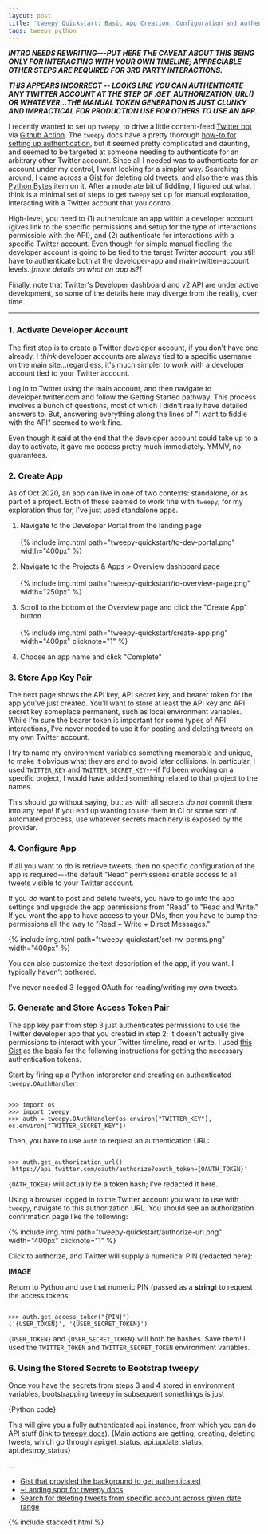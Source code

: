 ```yaml
---
layout: post
title: 'tweepy Quickstart: Basic App Creation, Configuration and Authentication'
tags: tweepy python
---
```



***INTRO NEEDS REWRITING---PUT HERE THE CAVEAT ABOUT THIS BEING ONLY FOR INTERACTING WITH
YOUR OWN TIMELINE; APPRECIABLE OTHER STEPS ARE REQUIRED FOR 3RD PARTY INTERACTIONS.*** 

***THIS APPEARS INCORRECT -- LOOKS LIKE YOU CAN AUTHENTICATE *ANY* TWITTER ACCOUNT
AT THE STEP OF .GET_AUTHORIZATION_URL() OR WHATEVER...THE MANUAL TOKEN GENERATION IS
JUST CLUNKY AND IMPRACTICAL FOR PRODUCTION USE FOR OTHERS TO USE AN APP.***

I recently wanted to set up `tweepy`, to drive a little content-feed [Twitter bot](https://twitter.com/Flake8Plugins) via [Github Action](https://github.com/bskinn/list-of-flake8-entrypoints). The `tweepy` docs have a pretty thorough [how-to for setting up authentication](http://docs.tweepy.org/en/v3.9.0/auth_tutorial.html), but it seemed pretty complicated and daunting, and seemed to be targeted at someone needing to authenticate for an arbitrary other Twitter account. Since all I needed was to authenticate for an account under my control, I went looking for a simpler way. Searching around, I came across a [Gist](https://gist.github.com/davej/113241) for deleting old tweets, and also there was this [Python Bytes](https://pythonbytes.fm/episodes/show/192/calculations-by-hand-but-in-the-compter-with-handcalcs) item on it. After a moderate bit of fiddling, I figured out what I think is a minimal set of steps to get `tweepy` set up for manual exploration, interacting with a Twitter account that you control.

High-level, you need to (1) authenticate an app within a developer account (gives link to the specific permissions and setup for the type of interactions permissible with the API), and (2) authenticate for interactions with a specific Twitter account. Even though for simple manual fiddling the developer account is going to be tied to the target Twitter account, you still have to authenticate both at the developer-app and main-twitter-account levels. *[more details on what an app is?]*

Finally, note that Twitter's Developer dashboard and v2 API are under active development, so some of the details here may diverge from the reality, over time.

----

### 1. Activate Developer Account

The first step is to create a Twitter developer account, if you don't have one already. I *think* developer accounts are always tied to a specific username on the main site...regardless, it's much simpler to work with a developer account tied to your Twitter account.

Log in to Twitter using the main account, and then navigate to developer.twitter.com and follow the Getting Started pathway. This process involves a bunch of questions, most of which I didn't really have detailed answers to. But, answering everything along the lines of  "I want to fiddle with the API" seemed to work fine.

Even though it said at the end that the developer account could take up to a day to activate, it gave me access pretty much immediately. YMMV, no guarantees.


### 2. Create App

As of Oct 2020, an app can live in one of two  contexts: standalone, or as part of a project. Both of these seemed to work fine with `tweepy`; for my exploration thus far, I've just used standalone apps.

1) Navigate to the Developer Portal from the landing page  
   &nbsp;  
   {% include img.html path="tweepy-quickstart/to-dev-portal.png" width="400px" %}

2) Navigate to the Projects & Apps > Overview dashboard page  
   &nbsp;  
   {% include img.html path="tweepy-quickstart/to-overview-page.png" width="250px" %}

3) Scroll to the bottom of the Overview page and click the "Create App" button  
   &nbsp;  
   {% include img.html path="tweepy-quickstart/create-app.png" width="400px" clicknote="1" %}

4) Choose an app name and click "Complete"

### 3. Store App Key Pair

The next page shows the API key, API secret key, and bearer token for the app you've just created. You'll want to store at least the API key and API secret key someplace permanent, such as local environment variables. While I'm sure the bearer token is important for some types of API interactions, I've never needed to use it for posting and deleting tweets on my own Twitter account.

I try to name my environment variables something memorable and unique, to make it obvious what they are and to avoid later collisions. In particular, I used `TWITTER_KEY` and `TWITTER_SECRET_KEY`---if I'd been working on a specific project, I would have added something related to that project to the names.

This should go without saying, but: as with all secrets *do not* commit them into any repo! If you end up wanting to use them in CI or some sort of automated process, use whatever secrets machinery is exposed by the provider.

### 4. Configure App

If all you want to do is retrieve tweets, then no specific configuration of the app is required---the default "Read" permissions enable access to all tweets visible to your Twitter account.

If you *do* want to post and delete tweets, you have to go into the app settings and upgrade the app permissions from "Read" to "Read and Write." If you want the app to have access to your DMs, then you have to bump the permissions all the way to "Read + Write + Direct Messages."

{% include img.html path="tweepy-quickstart/set-rw-perms.png" width="400px" %}

You can also customize the text description of the app, if you want. I typically haven't bothered.

I've never needed 3-legged OAuth for reading/writing my own tweets.

### 5. Generate and Store Access Token Pair

The app key pair from step 3 just authenticates permissions to use the Twitter developer app that you created in step 2; it doesn't actually give permissions to interact with your Twitter timeline, read or write. I used [this Gist](https://gist.github.com/davej/113241) as the basis for the following instructions for getting the necessary authentication tokens.

Start by firing up a Python interpreter and creating an authenticated `tweepy.OAuthHandler`:

```

>>> import os
>>> import tweepy
>>> auth = tweepy.OAuthHandler(os.environ["TWITTER_KEY"], os.environ["TWITTER_SECRET_KEY"])

```

Then, you have to use `auth` to request an authentication URL:

```

>>> auth.get_authorization_url()
'https://api.twitter.com/oauth/authorize?oauth_token={OAUTH_TOKEN}'

```

`{OATH_TOKEN}` will actually be a token hash; I've redacted it here.

Using a browser logged in to the Twitter account you
want to use with `tweepy`, navigate to this authorization URL.
You should see an authorization confirmation page like the following:

{% include img.html path="tweepy-quickstart/authorize-url.png" width="400px" clicknote="1" %}

Click to authorize, and Twitter will supply a numerical PIN (redacted here):

**IMAGE**

Return to Python and use that numeric PIN (passed as a **string**) to request the access tokens:

```

>>> auth.get_access_token("{PIN}")
('{USER_TOKEN}', '{USER_SECRET_TOKEN}')

```

`{USER_TOKEN}` and `{USER_SECRET_TOKEN}` will both be hashes. Save them!
I used the `TWITTER_TOKEN` and `TWITTER_SECRET_TOKEN` environment variables.


### 6. Using the Stored Secrets to Bootstrap tweepy

Once you have the secrets from steps 3 and 4 stored in environment variables, bootstrapping tweepy in subsequent somethings is just

{Python code}

This will give you a fully authenticated `api` instance, from which you can do API stuff (link to [tweepy docs](http://docs.tweepy.org/en/latest/getting_started.html)). {Main actions are getting, creating, deleting tweets, which go through api.get_status, api.update_status, api.destroy_status}

...
- [Gist that provided the background to get authenticated](https://gist.github.com/davej/113241)
- [~Landing spot for tweepy docs](http://docs.tweepy.org/en/latest/getting_started.html)
- [Search for deleting tweets from specific account across given date range](https://twitter.com/search?q=(from%3Abtskinn)%20until%3A2011-01-01%20since%3A2010-01-01&src=typed_query&f=live)


{% include stackedit.html %}


